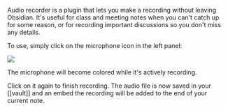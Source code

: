 Audio recorder is a plugin that lets you make a recording without leaving Obsidian. It's useful for class and meeting notes when you can't catch up for some reason, or for recording important discussions so you don't miss any details.

To use, simply click on the microphone icon in the left panel:

![](/images/Pasted%20image%208.png)


The microphone will become colored while it's actively recording.

Click on it again to finish recording. The audio file is now saved in your [[vault]] and an embed the recording will be added to the end of your current note.
